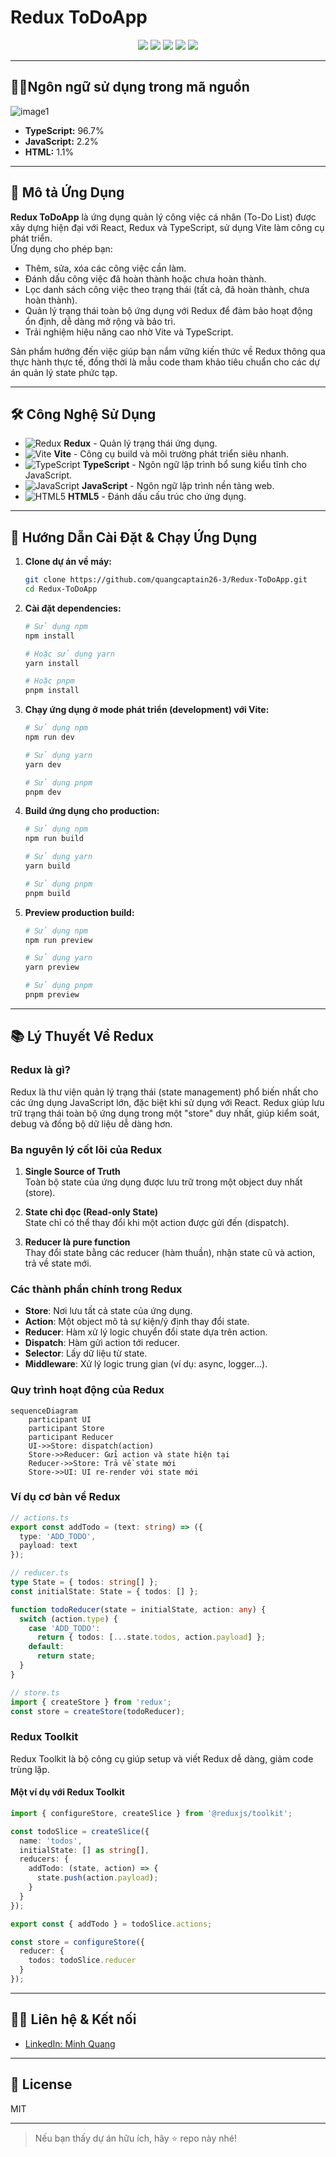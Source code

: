 # Redux ToDoApp

<p align="center">
  <img src="https://img.shields.io/badge/Redux-764ABC?style=for-the-badge&logo=redux&logoColor=white"/>
  <img src="https://img.shields.io/badge/Vite-646CFF?style=for-the-badge&logo=vite&logoColor=white"/>
  <img src="https://img.shields.io/badge/TypeScript-3178C6?style=for-the-badge&logo=typescript&logoColor=white"/>
  <img src="https://img.shields.io/badge/JavaScript-F7DF1E?style=for-the-badge&logo=javascript&logoColor=black"/>
  <img src="https://img.shields.io/badge/HTML5-E34F26?style=for-the-badge&logo=html5&logoColor=white"/>
</p>

---

## 🧑‍💻Ngôn ngữ sử dụng trong mã nguồn

![image1](image1)

- **TypeScript:** 96.7%
- **JavaScript:** 2.2%
- **HTML:** 1.1%

---

## 📝 Mô tả Ứng Dụng

**Redux ToDoApp** là ứng dụng quản lý công việc cá nhân (To-Do List) được xây dựng hiện đại với React, Redux và TypeScript, sử dụng Vite làm công cụ phát triển.  
Ứng dụng cho phép bạn:

- Thêm, sửa, xóa các công việc cần làm.
- Đánh dấu công việc đã hoàn thành hoặc chưa hoàn thành.
- Lọc danh sách công việc theo trạng thái (tất cả, đã hoàn thành, chưa hoàn thành).
- Quản lý trạng thái toàn bộ ứng dụng với Redux để đảm bảo hoạt động ổn định, dễ dàng mở rộng và bảo trì.
- Trải nghiệm hiệu năng cao nhờ Vite và TypeScript.

Sản phẩm hướng đến việc giúp bạn nắm vững kiến thức về Redux thông qua thực hành thực tế, đồng thời là mẫu code tham khảo tiêu chuẩn cho các dự án quản lý state phức tạp.

---

## 🛠️ Công Nghệ Sử Dụng

- ![Redux](https://img.shields.io/badge/-Redux-764ABC?logo=redux&logoColor=white) **Redux** - Quản lý trạng thái ứng dụng.
- ![Vite](https://img.shields.io/badge/-Vite-646CFF?logo=vite&logoColor=white) **Vite** - Công cụ build và môi trường phát triển siêu nhanh.
- ![TypeScript](https://img.shields.io/badge/-TypeScript-3178C6?logo=typescript&logoColor=white) **TypeScript** - Ngôn ngữ lập trình bổ sung kiểu tĩnh cho JavaScript.
- ![JavaScript](https://img.shields.io/badge/-JavaScript-F7DF1E?logo=javascript&logoColor=black) **JavaScript** - Ngôn ngữ lập trình nền tảng web.
- ![HTML5](https://img.shields.io/badge/-HTML5-E34F26?logo=html5&logoColor=white) **HTML5** - Đánh dấu cấu trúc cho ứng dụng.

---

## 🚀 Hướng Dẫn Cài Đặt & Chạy Ứng Dụng

1. **Clone dự án về máy:**
   ```bash
   git clone https://github.com/quangcaptain26-3/Redux-ToDoApp.git
   cd Redux-ToDoApp
   ```

2. **Cài đặt dependencies:**
   ```bash
   # Sử dụng npm
   npm install

   # Hoặc sử dụng yarn
   yarn install

   # Hoặc pnpm
   pnpm install
   ```

3. **Chạy ứng dụng ở mode phát triển (development) với Vite:**
   ```bash
   # Sử dụng npm
   npm run dev

   # Sử dụng yarn
   yarn dev

   # Sử dụng pnpm
   pnpm dev
   ```

4. **Build ứng dụng cho production:**
   ```bash
   # Sử dụng npm
   npm run build

   # Sử dụng yarn
   yarn build

   # Sử dụng pnpm
   pnpm build
   ```

5. **Preview production build:**
   ```bash
   # Sử dụng npm
   npm run preview

   # Sử dụng yarn
   yarn preview

   # Sử dụng pnpm
   pnpm preview
   ```

---

## 📚 Lý Thuyết Về Redux

### Redux là gì?

Redux là thư viện quản lý trạng thái (state management) phổ biến nhất cho các ứng dụng JavaScript lớn, đặc biệt khi sử dụng với React. Redux giúp lưu trữ trạng thái toàn bộ ứng dụng trong một "store" duy nhất, giúp kiểm soát, debug và đồng bộ dữ liệu dễ dàng hơn.

### Ba nguyên lý cốt lõi của Redux

1. **Single Source of Truth**  
   Toàn bộ state của ứng dụng được lưu trữ trong một object duy nhất (store).

2. **State chỉ đọc (Read-only State)**  
   State chỉ có thể thay đổi khi một action được gửi đến (dispatch).

3. **Reducer là pure function**  
   Thay đổi state bằng các reducer (hàm thuần), nhận state cũ và action, trả về state mới.

### Các thành phần chính trong Redux

- **Store**: Nơi lưu tất cả state của ứng dụng.
- **Action**: Một object mô tả sự kiện/ý định thay đổi state.
- **Reducer**: Hàm xử lý logic chuyển đổi state dựa trên action.
- **Dispatch**: Hàm gửi action tới reducer.
- **Selector**: Lấy dữ liệu từ state.
- **Middleware**: Xử lý logic trung gian (ví dụ: async, logger...).

### Quy trình hoạt động của Redux

```mermaid
sequenceDiagram
    participant UI
    participant Store
    participant Reducer
    UI->>Store: dispatch(action)
    Store->>Reducer: Gửi action và state hiện tại
    Reducer->>Store: Trả về state mới
    Store->>UI: UI re-render với state mới
```

### Ví dụ cơ bản về Redux

```typescript
// actions.ts
export const addTodo = (text: string) => ({
  type: 'ADD_TODO',
  payload: text
});

// reducer.ts
type State = { todos: string[] };
const initialState: State = { todos: [] };

function todoReducer(state = initialState, action: any) {
  switch (action.type) {
    case 'ADD_TODO':
      return { todos: [...state.todos, action.payload] };
    default:
      return state;
  }
}

// store.ts
import { createStore } from 'redux';
const store = createStore(todoReducer);
```

### Redux Toolkit

Redux Toolkit là bộ công cụ giúp setup và viết Redux dễ dàng, giảm code trùng lặp.

#### Một ví dụ với Redux Toolkit

```typescript
import { configureStore, createSlice } from '@reduxjs/toolkit';

const todoSlice = createSlice({
  name: 'todos',
  initialState: [] as string[],
  reducers: {
    addTodo: (state, action) => {
      state.push(action.payload);
    }
  }
});

export const { addTodo } = todoSlice.actions;

const store = configureStore({
  reducer: {
    todos: todoSlice.reducer
  }
});
```

---

## 🧑‍💼 Liên hệ & Kết nối

- [LinkedIn: Minh Quang](https://www.linkedin.com/in/minhquang2604)

---

## 📄 License

MIT

---

> Nếu bạn thấy dự án hữu ích, hãy ⭐️ repo này nhé!
